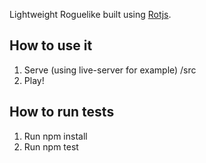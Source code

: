Lightweight Roguelike built using [Rotjs](https://ondras.github.io/rot.js/hp/).

## How to use it

1. Serve (using live-server for example) /src
2. Play!

## How to run tests

1. Run npm install
2. Run npm test